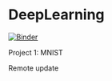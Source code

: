 # DeepLearning

[![Binder](https://mybinder.org/badge_logo.svg)](https://mybinder.org/v2/gh/VigneshTirukkonda/DeepLearning/HEAD)

Project 1: MNIST

Remote update
